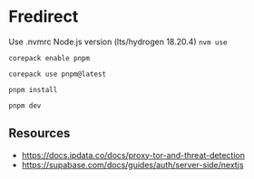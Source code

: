 # Fredirect

Use .nvmrc Node.js version (lts/hydrogen 18.20.4)
`nvm use`

`corepack enable pnpm`

`corepack use pnpm@latest`

`pnpm install`

`pnpm dev`

## Resources
- https://docs.ipdata.co/docs/proxy-tor-and-threat-detection
- https://supabase.com/docs/guides/auth/server-side/nextjs